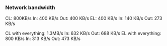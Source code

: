### Network bandwidth

CL: 800KB/s
    In:  400 KB/s
    Out: 400 KB/s
EL: 400 KB/s
    In:  140 KB/s
    Out: 273 KB/s

CL with everything: 1.3MB/s
    In:  632 KB/s
    Out: 688 KB/s
EL with everything: 800 KB/s
    In:  313 KB/s
    Out: 473 KB/s

